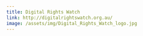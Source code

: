 ```yaml
---
title: Digital Rights Watch
link: http://digitalrightswatch.org.au/
image: /assets/img/Digital_Rights_Watch_logo.jpg
---
```

